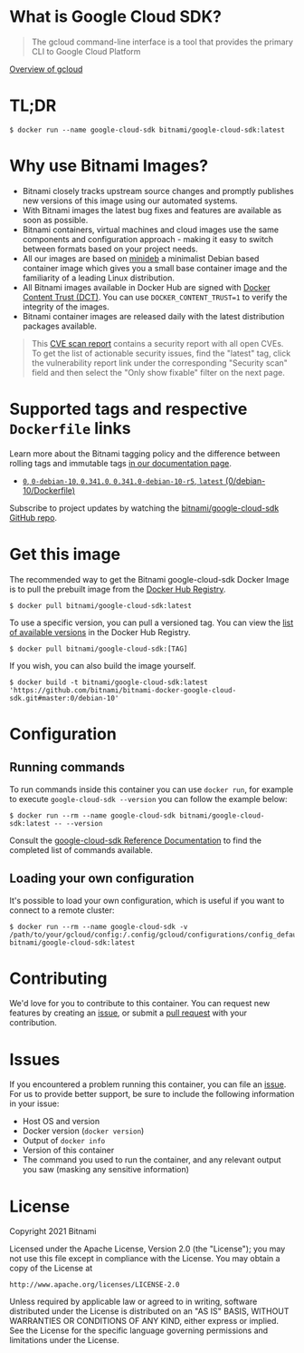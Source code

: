 
# What is Google Cloud SDK?

> The gcloud command-line interface is a tool that provides the primary CLI to Google Cloud Platform

[Overview of gcloud](https://cloud.google.com/sdk/gcloud)

# TL;DR

```console
$ docker run --name google-cloud-sdk bitnami/google-cloud-sdk:latest
```

# Why use Bitnami Images?

* Bitnami closely tracks upstream source changes and promptly publishes new versions of this image using our automated systems.
* With Bitnami images the latest bug fixes and features are available as soon as possible.
* Bitnami containers, virtual machines and cloud images use the same components and configuration approach - making it easy to switch between formats based on your project needs.
* All our images are based on [minideb](https://github.com/bitnami/minideb) a minimalist Debian based container image which gives you a small base container image and the familiarity of a leading Linux distribution.
* All Bitnami images available in Docker Hub are signed with [Docker Content Trust (DCT)](https://docs.docker.com/engine/security/trust/content_trust/). You can use `DOCKER_CONTENT_TRUST=1` to verify the integrity of the images.
* Bitnami container images are released daily with the latest distribution packages available.


> This [CVE scan report](https://quay.io/repository/bitnami/google-cloud-sdk?tab=tags) contains a security report with all open CVEs. To get the list of actionable security issues, find the "latest" tag, click the vulnerability report link under the corresponding "Security scan" field and then select the "Only show fixable" filter on the next page.

# Supported tags and respective `Dockerfile` links

Learn more about the Bitnami tagging policy and the difference between rolling tags and immutable tags [in our documentation page](https://docs.bitnami.com/tutorials/understand-rolling-tags-containers/).


* [`0`, `0-debian-10`, `0.341.0`, `0.341.0-debian-10-r5`, `latest` (0/debian-10/Dockerfile)](https://github.com/bitnami/bitnami-docker-google-cloud-sdk/blob/0.341.0-debian-10-r5/0/debian-10/Dockerfile)

Subscribe to project updates by watching the [bitnami/google-cloud-sdk GitHub repo](https://github.com/bitnami/bitnami-docker-google-cloud-sdk).

# Get this image

The recommended way to get the Bitnami google-cloud-sdk Docker Image is to pull the prebuilt image from the [Docker Hub Registry](https://hub.docker.com/r/bitnami/google-cloud-sdk).

```console
$ docker pull bitnami/google-cloud-sdk:latest
```

To use a specific version, you can pull a versioned tag. You can view the [list of available versions](https://hub.docker.com/r/bitnami/google-cloud-sdk/tags/) in the Docker Hub Registry.

```console
$ docker pull bitnami/google-cloud-sdk:[TAG]
```

If you wish, you can also build the image yourself.

```console
$ docker build -t bitnami/google-cloud-sdk:latest 'https://github.com/bitnami/bitnami-docker-google-cloud-sdk.git#master:0/debian-10'
```

# Configuration

## Running commands

To run commands inside this container you can use `docker run`, for example to execute `google-cloud-sdk --version` you can follow the example below:

```console
$ docker run --rm --name google-cloud-sdk bitnami/google-cloud-sdk:latest -- --version
```

Consult the [google-cloud-sdk Reference Documentation](https://cloud.google.com/sdk/gcloud) to find the completed list of commands available.

## Loading your own configuration

It's possible to load your own configuration, which is useful if you want to connect to a remote cluster:

```console
$ docker run --rm --name google-cloud-sdk -v /path/to/your/gcloud/config:/.config/gcloud/configurations/config_default bitnami/google-cloud-sdk:latest
```

# Contributing

We'd love for you to contribute to this container. You can request new features by creating an [issue](https://github.com/bitnami/bitnami-docker-google-cloud-sdk/issues), or submit a [pull request](https://github.com/bitnami/bitnami-docker-google-cloud-sdk/pulls) with your contribution.

# Issues

If you encountered a problem running this container, you can file an [issue](https://github.com/bitnami/bitnami-docker-google-cloud-sdk/issues/new). For us to provide better support, be sure to include the following information in your issue:

- Host OS and version
- Docker version (`docker version`)
- Output of `docker info`
- Version of this container
- The command you used to run the container, and any relevant output you saw (masking any sensitive information)

# License

Copyright 2021 Bitnami

Licensed under the Apache License, Version 2.0 (the "License");
you may not use this file except in compliance with the License.
You may obtain a copy of the License at

    http://www.apache.org/licenses/LICENSE-2.0

Unless required by applicable law or agreed to in writing, software
distributed under the License is distributed on an "AS IS" BASIS,
WITHOUT WARRANTIES OR CONDITIONS OF ANY KIND, either express or implied.
See the License for the specific language governing permissions and
limitations under the License.
